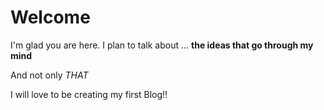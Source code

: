 # Welcome 

I'm glad you are here. I plan to talk about ...
**the ideas that go through my mind**

And not only _THAT_

I will love to be creating my first Blog!!
